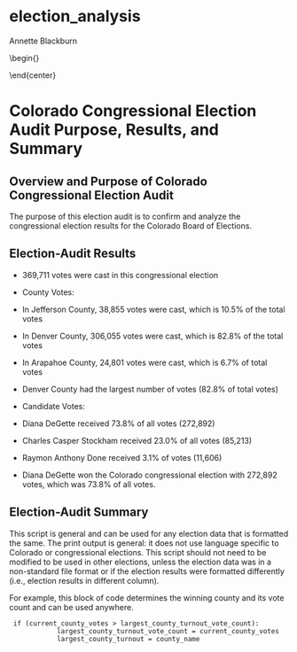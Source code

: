 # election_analysis

Annette Blackburn

\begin{}

\end{center}

# Colorado Congressional Election Audit Purpose, Results, and Summary 

## Overview and Purpose of Colorado Congressional Election Audit
The purpose of this election audit is to confirm and analyze the congressional election results for the Colorado Board of Elections. 

## Election-Audit Results
- 369,711 votes were cast in this congressional election 
- County Votes:
- In Jefferson County, 38,855 votes were cast, which is 10.5% of the total votes
- In Denver County, 306,055 votes were cast, which is 82.8% of the total votes
 - In Arapahoe County, 24,801 votes were cast, which is 6.7% of total votes 

- Denver County had the largest number of votes (82.8% of total votes)

- Candidate Votes:
- Diana DeGette received 73.8% of all votes (272,892)
 - Charles Casper Stockham received 23.0% of all votes (85,213)
 - Raymon Anthony Done received 3.1% of votes (11,606)
- Diana DeGette won the Colorado congressional election with 272,892 votes, which was 73.8% of all votes.

## Election-Audit Summary 
This script is general and can be used for any election data that is formatted the same. The print output is general: it does not use language specific to Colorado or congressional elections. This script should not need to be modified to be used in other elections, unless the election data was in a non-standard file format or if the election results were formatted differently (i.e., election results in different column).

For example, this block of code determines the winning county and its vote count and can be used anywhere.
~~~~
 if (current_county_votes > largest_county_turnout_vote_count):
            largest_county_turnout_vote_count = current_county_votes
            largest_county_turnout = county_name
~~~~
